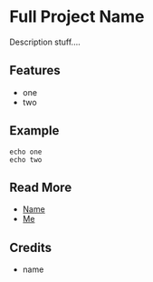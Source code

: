 Full Project Name
=================

Description stuff....


Features
--------
* one
* two


Example
-------

    echo one
    echo two


Read More
---------
* [Name](link)
* [Me](./docs/README.md)


Credits
-------
* name
